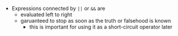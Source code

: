 
* Expressions connected by `||` or `&&` are
    * evaluated left to right
    * garuanteed to stop as soon as the truth or falsehood is known
        * this is important for using it as a short-circuit operator later

